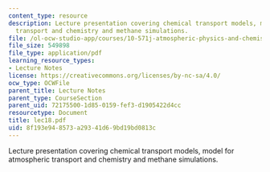```yaml
---
content_type: resource
description: Lecture presentation covering chemical transport models, model for atmospheric
  transport and chemistry and methane simulations.
file: /ol-ocw-studio-app/courses/10-571j-atmospheric-physics-and-chemistry-spring-2006/8f193e948573a29341d69bd19bd0813c_lec18.pdf
file_size: 549898
file_type: application/pdf
learning_resource_types:
- Lecture Notes
license: https://creativecommons.org/licenses/by-nc-sa/4.0/
ocw_type: OCWFile
parent_title: Lecture Notes
parent_type: CourseSection
parent_uid: 72175500-1d85-0159-fef3-d1905422d4cc
resourcetype: Document
title: lec18.pdf
uid: 8f193e94-8573-a293-41d6-9bd19bd0813c
---
```

Lecture presentation covering chemical transport models, model for atmospheric transport and chemistry and methane simulations.